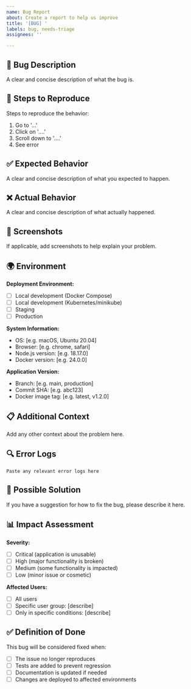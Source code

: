 ```yaml
---
name: Bug Report
about: Create a report to help us improve
title: '[BUG] '
labels: bug, needs-triage
assignees: ''

---
```


## 🐛 Bug Description

A clear and concise description of what the bug is.

## 🔄 Steps to Reproduce

Steps to reproduce the behavior:
1. Go to '...'
2. Click on '....'
3. Scroll down to '....'
4. See error

## ✅ Expected Behavior

A clear and concise description of what you expected to happen.

## ❌ Actual Behavior

A clear and concise description of what actually happened.

## 📸 Screenshots

If applicable, add screenshots to help explain your problem.

## 🌍 Environment

**Deployment Environment:**
- [ ] Local development (Docker Compose)
- [ ] Local development (Kubernetes/minikube)
- [ ] Staging
- [ ] Production

**System Information:**
- OS: [e.g. macOS, Ubuntu 20.04]
- Browser: [e.g. chrome, safari]
- Node.js version: [e.g. 18.17.0]
- Docker version: [e.g. 24.0.0]

**Application Version:**
- Branch: [e.g. main, production]
- Commit SHA: [e.g. abc123]
- Docker image tag: [e.g. latest, v1.2.0]

## 📋 Additional Context

Add any other context about the problem here.

## 🔍 Error Logs

```
Paste any relevant error logs here
```

## 🧪 Possible Solution

If you have a suggestion for how to fix the bug, please describe it here.

## 📊 Impact Assessment

**Severity:**
- [ ] Critical (application is unusable)
- [ ] High (major functionality is broken)
- [ ] Medium (some functionality is impacted)
- [ ] Low (minor issue or cosmetic)

**Affected Users:**
- [ ] All users
- [ ] Specific user group: [describe]
- [ ] Only in specific conditions: [describe]

## ✅ Definition of Done

This bug will be considered fixed when:

- [ ] The issue no longer reproduces
- [ ] Tests are added to prevent regression
- [ ] Documentation is updated if needed
- [ ] Changes are deployed to affected environments
